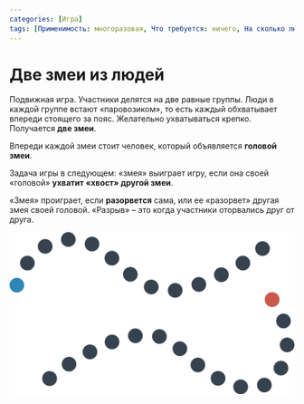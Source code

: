 ```yaml
---
categories: [Игра]
tags: [Применимость: многоразовая, Что требуется: ничего, На сколько людей рассчитано: от 8, Подвижность: да]
---
```


# Две змеи из людей

Подвижная игра. Участники делятся на две равные группы. Люди в каждой группе встают «паровозиком», то есть каждый обхватывает впереди стоящего за пояс. Желательно ухватываться крепко. Получается **две змеи**.

Впереди каждой змеи стоит человек, который объявляется **головой змеи**.

Задача игры в следующем: «змея» выиграет игру, если она своей «головой» **ухватит «хвост» другой змеи**.

«Змея» проиграет, если **разорвется** сама, или ее «разорвет» другая змея своей головой. «Разрыв» – это когда участники оторвались друг от друга.

![Пример цепочек из людей во время игры](img/game.svg)

